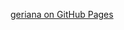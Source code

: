 <a href="https://a-lukianenko.github.io/geriana/src/index.html" target="_blank">geriana on GitHub Pages</a>
